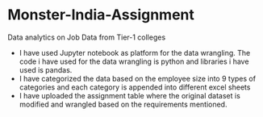 # Monster-India-Assignment
Data analytics on Job Data from Tier-1 colleges 

- I have used Jupyter notebook as platform for the data wrangling. The code i have used for the data wrangling is python and libraries i have used is pandas.
- I have categorized the data based on the employee size into 9 types of categories and each category is appended into different excel sheets
- I have uploaded the assignment table where the original dataset is modified and wrangled based on the requirements mentioned.
